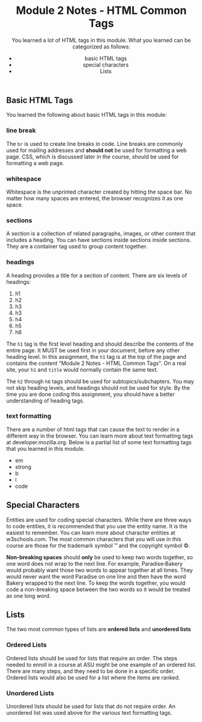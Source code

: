 <!DOCTYPE html>
<html lang="en">
    <head>
        <meta charset="utf-8">
        <title>Roty Module 2 Homework</title>
        <!--Laura Roty-->
    </head>
    <body>
        <header>
            <h1> Module 2 Notes - HTML Common Tags </h1>
                <p>You learned a lot of HTML tags in this module. What you learned can be categorized as follows: </p>
            <nav>
                <ul>
                    <li>basic HTML tags</li>
                    <li>special characters</li>
                    <li>Lists</li>
                </ul>
            </nav>
        </header>
        <main>
            <section>
                <h2>Basic HTML Tags</h2>
                    <p>You learned the following about basic HTML tags in this module:</p>
                        <section>
                            <h3>line break</h3>
                                <p>The <code>br</code> is used to create line breaks in code. Line breaks are commonly used for mailing addresses and <strong>should not</strong> be used for formatting a web page. CSS, which is discussed later in the course, should be used for formatting a web page.</p>
                        </section>
                        <section>
                            <h3>whitespace</h3>
                                <p>Whitespace is the unprinted character created by hitting the space bar. No matter how many spaces are entered, the browser recognizes it as one space.</p>
                        </section>
                        <section>
                            <h3>sections</h3>
                                <p>A section is a collection of related paragraphs, images, or other content that includes a heading. You can have sections inside sections inside sections. They are a container tag used to group content together.</p>
                        </section>
                        <section>
                            <h3>headings</h3>
                                <p>A heading provides a title for a section of content. There are six levels of headings:</p>
                                    <nav>
                                        <ol>
                                            <li>h1</li>
                                            <li>h2</li>
                                            <li>h3</li>
                                            <li>h3</li>
                                            <li>h4</li>
                                            <li>h5</li>
                                            <li>h6</li>
                                        </ol>
                                    </nav>
                                <p>The <code>h1</code> tag is the first level heading and should describe the contents of the entire page. It MUST be used first in your document, before any other heading level. In this assignment, the <code>h1</code> tag is at the top of the page and contains the content "Module 2 Notes - HTML Common Tags". On a real site, your <code>h1</code> and <code>title</code> would normally contain the same text.</p>
                                <p>The <code>h2</code> through <code>h6</code> tags should be used for subtopics/subchapters. You may not skip heading levels, and headings should not be used for style. By the time you are done coding this assignment, you should have a better understanding of heading tags.</p>
                        </section>
                        <section>
                            <h3>text formatting</h3>
                                <p>There are a number of html tags that can cause the text to render in a different way in the browser. You can learn more about text formatting tags at developer.mozilla.org. Below is a partial list of some text formatting tags that you learned in this module.</p>
                                    <nav>
                                        <ul>
                                            <li>em</li>
                                            <li>strong</li>
                                            <li>b</li>
                                            <li>i</li>
                                            <li>code</li>
                                        </ul>
                                    </nav>
                        </section>
                    </section>
                <footer>
                    <section>
                        <h2>Special Characters</h2>
                            <p>Entities are used for coding special characters. While there are three ways to code entities, it is recommended that you use the entity name. It is the easiest to remember. You can learn more about character entities at w3schools.com. The most common characters that you will use in this course are those for the trademark symbol &#8482; and the copyright symbol &copy;.<p>
                            <p><b>Non-breaking spaces</b> should <strong>only</strong> be used to keep two words together, so one word does not wrap to the next line. For example, Paradise&#8209;Bakery would probably want those two words to appear together at all times. They would never want the word Paradise on one line and then have the word Bakery wrapped to the next line. To keep the words together, you would code a non-breaking space between the two words so it would be treated as one long word.<p>
                    </section>
                    <section>
                        <h2>Lists</h2>
                            <p>The two most common types of lists are <b>ordered lists</b> and <b>unordered lists</b><p>
                    </section>
                    <section>
                         <h3>Ordered Lists</h3>
                            <p>Ordered lists should be used for lists that require an order. The steps needed to enroll in a course at ASU might be one example of an ordered list. There are many steps, and they need to be done in a specific order. Ordered lists would also be used for a list where the items are ranked.<p>
                    </section>
                    <section>
                        <h3>Unordered Lists</h3>
                            <p>Unordered lists should be used for lists that do not require order. An unordered list was used above for the various text formatting tags.<p>
                    </section>
                </footer>
            </section>   
        </main>
</body>